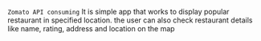 `Zomato API consuming`
It is simple app that works to display popular restaurant in specified location. 
the user can also check restaurant details like name, rating, address and location on the map
